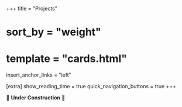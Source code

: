 +++
title = "Projects"
# sort_by = "weight"
# template = "cards.html"
insert_anchor_links = "left"

[extra]
show_reading_time = true
quick_navigation_buttons = true
+++

🚧 **Under Construction** 🚧
